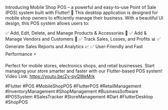 Introducing Mobile Shop POS – a powerful and easy-to-use Point of Sale (POS) system built with Flutter! 🚀 This desktop application is designed for mobile shop owners to efficiently manage their business. With a beautiful UI design, this POS system allows users to:

✅ Add, Edit, Delete, and Manage Products & Accessories 📱
✅ Add & Manage Vendors and Customers 👥
✅ Track Sales, Losses, and Profits 📊
✅ Generate Sales Reports and Analytics 📈
✅ User-Friendly and Fast Performance ⚡

Perfect for mobile stores, electronics shops, and retail businesses. Start managing your store smarter and faster with our Flutter-based POS system!
Video Link: https://youtu.be/Zy-pyQWeMrk



#Flutter #POS #MobileShopPOS #FlutterPOS #RetailManagement #InventoryManagement #ShopManagement #BusinessSoftware #POSSystem #SalesTracker #StoreManagement #Dart #FlutterDesktop #ShopPOS
